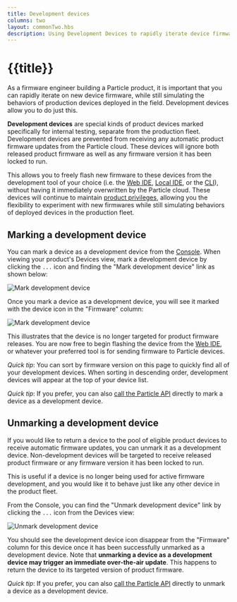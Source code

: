 ```yaml
---
title: Development devices
columns: two
layout: commonTwo.hbs
description: Using Development Devices to rapidly iterate device firmware for Particle products
---
```


# {{title}}

As a firmware engineer building a Particle product, it is important that
you can rapidly iterate on new device firmware, while still simulating
the behaviors of production devices deployed in the
field. Development devices allow you to do just this.

**Development devices**
are special kinds of product devices marked specifically
for internal testing, separate from the production fleet.
Development devices are prevented from receiving any
automatic product firmware updates from the Particle cloud. These devices will ignore both
released product firmware as well as any firmware version it has been
locked to run.

This allows you to freely flash new firmware to these devices from the
development tool of your choice (i.e. the <a href="https://build.particle.io" target="_blank">Web IDE</a>, <a href="https://www.particle.io/products/development-tools/particle-desktop-ide" target="_blank">Local IDE</a>, or the <a href="https://github.com/particle-iot/particle-cli">CLI</a>),
without having it immediately overwritten by the Particle cloud. These
devices will continue to maintain [product
privileges](/getting-started/products/security/#product-privileges),
allowing you the flexibility to experiment with new firmwares while
still simulating behaviors of deployed devices in the production fleet.

## Marking a development device

You can mark a device as a development device from the <a
href="https://console.particle.io" target="_blank">Console</a>. When
viewing your product's Devices view,
mark a development device by clicking the `...` icon and finding the
"Mark development device" link as shown below:

<img
src="/assets/images/development-devices/mark-development-device.png"
alt="Mark development device" class="small"/>

Once you mark a device as a development device, you will see it marked
with the device icon in the
"Firmware" column:

<img
src="/assets/images/development-devices/development-device.png"
alt="Mark development device"/>

This illustrates that the device is no longer targeted for product
firmware releases. You are now free to begin flashing the device from
the <a href="https://build.particle.io" target="_blank">Web IDE</a>, or
whatever your preferred tool is for sending firmware to Particle devices.

*Quick tip*: You can sort by firmware version on this page to quickly
find all of your development devices. When sorting in descending order,
development devices will appear at the top of your device list.

*Quick tip*: If you prefer, you can also [call the Particle
API](/reference/cloud-apis/api/#mark-product-development-device) directly to mark a device as a
development device.


## Unmarking a development device

If you would like to return a device to the pool of eligible product devices
to receive automatic firmware updates, you can unmark it as a development
device. Non-development devices will be targeted to receive released
product firmware or any firmware version it has been locked to run.

This is useful if a device is no longer being used for active firmware
development, and you would like it to behave just like any other device in
the product fleet.

From the Console, you can find the "Unmark development device" link by
clicking the `...` icon from the Devices view:

<img
src="/assets/images/development-devices/unmark-development-device.png"
alt="Unmark development device" class="small"/>

You should see the development device icon disappear from the "Firmware"
column for this device once it has been successfully unmarked as a
development device. Note that **unmarking a device as a development device may trigger an
immediate over-the-air update**. This happens to return the
device to its targeted version of product firmware.

*Quick tip*: If you prefer, you can also [call the Particle
API](/reference/cloud-apis/api/#unmark-product-development-device) directly to unmark a device as a
development device.
